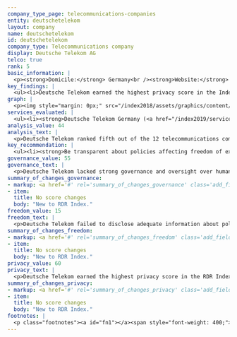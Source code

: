 ```yaml
---
company_type_page: telecommunications-companies
entity: deutschetelekom
layout: company
name: deutschetelekom
id: deutschetelekom
company_type: Telecommunications company
display: Deutsche Telekom AG
telco: true
rank: 5
basic_information: | 
  <p><strong>Domicile:</strong> Germany<br /><strong>Website:</strong> <a href="https://www.telekom.com">www.telekom.com</a>&nbsp;<br /><strong>Operating company evaluated:</strong> Deutsche Telekom Germany<br /><strong>Download company report:</strong> <a href="/index2019/assets/static/download/DeutscheTelekom2019.pdf">English</a> | <a href="/index2019/assets/static/download/RDR2019_deutschetelekom_german.pdf">Deutsch</a></p>
key_findings: | 
  <ul><li>Deutsche Telekom earned the highest privacy score in the Index, disclosing significantly more than other telecommunications companies about policies affecting users&rsquo; privacy.</li><li>It failed to disclose adequate information about policies and practices affecting users&rsquo; freedom of expression, including how it handles government demands to block or filter content or deactivate accounts.</li><li>It also lacked strong governance and oversight over human rights issues relative to its European telecommunications peers.</li></ul>
graph: | 
  <p><img style="margin: 0px;" src="/index2018/assets/graphics/content/scores_company17.png" /></p>
services_evaluated: | 
  <ul><li><strong>Deutsche Telekom Germany (<a href="/index2019/services/prepostpaidmobile/">Prepaid mobile</a>)</strong></li><li><strong>Deutsche Telekom Germany (<a href="/index2019/services/prepostpaidmobile/">Postpaid mobile</a>)</strong></li><li><strong>Deutsche Telekom Germany (<a href="/index2019/services/fixedbroadband/">Fixed-line broadband</a>)</strong></li></ul>
analysis_value: 44
analysis_text: | 
  <p>Deutsche Telekom ranked fifth out of the 12 telecommunications companies evaluated, scoring lower than Telef&oacute;nica, Vodafone, AT&amp;T, and Telenor.<a href="#fn1"><sup><strong>1</strong></sup></a> The company&mdash;a newcomer to the RDR Index&mdash;earned the highest privacy score of any company evaluated, but lacked transparency about its policies affecting users&rsquo; freedom of expression. Deutsche Telekom is the only European telecommunications company in the RDR Index that is not a member of the Global Network Initiative (GNI). As such, Deutsche Telekom lacked evidence of strong governance and oversight over human rights issues relative to its European peers in the RDR Index (Orange, Telef&oacute;nica, Telenor, and Vodafone). Still, it disclosed significantly more about its policies affecting privacy than any company in the RDR Index, and in ways that surpassed its obligations under the EU&rsquo;s General Data Protection Regulation (GDPR).<br /><br /></p><hr /><p><strong><br />Deutsche Telekom AG</strong> offers mobile, broadband, and other services in Europe, Africa, Asia, and the Americas.</p><p><strong>Market cap:</strong> USD 79.5 billion<a href="#fn2"><sup><strong>2</strong></sup></a><br /><strong>Xetra:</strong> DTE</p>
key_recommendation: | 
  <ul><li><strong>Be transparent about policies affecting freedom of expression:</strong> Deutsche Telekom should be far more transparent about its policies affecting users&rsquo; freedom of expression by clarifying its rules and processes for responding to government and other third party demands to block content or accounts.</li><li><strong>Improve governance of freedom of expression commitments:</strong>&nbsp;Deutsche Telekom should strengthen its governance and oversight over freedom of expression issues, including by disclosing evidence of senior-level oversight over these issues across the company&rsquo;s operations.</li><li><strong>Clarify security policies:</strong>&nbsp;Deutsche Telekom should publish more information on how it addresses security vulnerabilities and how it responds to data breaches.</li></ul>
governance_value: 55
governance_text: | 
  <p>Deutsche Telekom lacked strong governance and oversight over human rights issues&mdash;and in particular over freedom of expression&mdash;and scored lower than all other European telecommunications companies in this category. While it published a clear commitment to respect users&rsquo; freedom of expression and privacy rights in accordance with international human rights standards and principles (G1), it only disclosed evidence of senior-level oversight over privacy issues but not freedom of expression (G2). Likewise, it clearly disclosed employee training and whistleblower programs for privacy issues, but left unclear whether the scope of those programs covered freedom of expression (G3). Deutsche Telekom was one of the few companies in the RDR Index (along with Microsoft and Telef&oacute;nica) to disclose that it conducts impact assessments associated with its use of automated decision-making technologies&mdash;but focused on identifying impacts on users&rsquo; privacy rights and not on freedom of expression rights (G4). It disclosed mechanisms for users to submit freedom of expression and privacy related complaints, but did not clarify its process for providing remedy and offered little evidence it was responding to these complaints (G6).</p>
summary_of_changes_governance:
- markup: <a href='#' rel='summary_of_changes_governance' class='add_fieldset dashicons-before dashicons-plus'><span>Add fieldset</span></a>
- item:
  title: No score changes
  body: "New to RDR Index."
freedom_value: 15
freedom_text: | 
  <p>Deutsche Telekom failed to disclose adequate information about policies and practices affecting users&rsquo; freedom of expression, and was among the least transparent of any company in the RDR Index. The company disclosed little about what types of content or activities are prohibited across its services (F3) and provided no data about any actions it took&mdash;such as blocking content or disabling accounts&mdash;due to user violations of rules (F4). Like most of its peers, Deutsche Telekom disclosed almost nothing about how it handles government or other types of third-party requests to restrict content and accounts (F5-F7): it disclosed nothing about its process for responding to government requests (F5), and provided no data about the number of these requests it complied with (F6-F7)&mdash;although there appear to be no legal reasons prohibiting the company from being more transparent.</p><p>Deutsche Telekom also disclosed nothing about its network management policies, and failed to publish a commitment to not prioritize certain types of traffic, applications, protocols, or content over others (F9). It disclosed minimal information about the reasons it may restrict access to its networks or specific applications (F10), but did not provide any additional details, including whether or not it commits to push back on government shutdown requests, or if it notifies users when it restricts their access to the network or a service.</p>
summary_of_changes_freedom:
- markup: <a href='#' rel='summary_of_changes_freedom' class='add_fieldset dashicons-before dashicons-plus'><span>Add fieldset</span></a>
- item:
  title: No score changes
  body: "New to RDR Index."
privacy_value: 60
privacy_text: | 
  <p>Deutsche Telekom earned the highest privacy score in the RDR Index, disclosing significantly more than other telecommunications companies. It was far more transparent than any other telecommunications company about how it handles user information (P3-P8), clearly disclosing the types of user information it collects (P3), shares (P4), and its reasons for doing so (P5). It disclosed more about its data retention policies than any of its peers (P6). It was the only company in the Index to clearly disclose that targeted advertising is off by default, and that users can control how the company uses their information to deliver targeted ads (P7). However, it disclosed limited options for users to delete their information and no options at all for them to control the information that Deutsche Telekom collects on them (P7).</p><p>Deutsche Telekom also had relatively strong disclosure of how it responds to government and private requests for user data (P10-P12), although it disclosed less than AT&amp;T and Telef&oacute;nica. It clearly disclosed its process for responding to German government requests, but provided only limited information about how it responds to private requests and requests submitted by governments in foreign jurisdictions (P10). Like all of its peers, it failed to disclose anything about whether or not it notifies users of third-party requests to access their information (P12).</p><p>It also disclosed more about its security policies than the rest of its peers. It revealed that it monitors and limits employee access to user information and that it commissions third-party security audits (P13)&mdash;although it lacked clear disclosure about how it addresses security vulnerabilities (P14). It disclosed some information about its process for responding to data breaches (P15), but its disclosure was less comprehensive than that of Vodafone (P16).</p>
summary_of_changes_privacy:
- markup: <a href='#' rel='summary_of_changes_privacy' class='add_fieldset dashicons-before dashicons-plus'><span>Add fieldset</span></a>
- item:
  title: No score changes
  body: "New to RDR Index."
footnotes: | 
  <p class="footnotes"><a id="fn1"></a><span style="font-weight: 400;">[1]</span> The research period for the 2019 Index ran from January 13, 2018 to February 8, 2019. Policies that came into effect after February 8, 2019 were not evaluated in this Index.</p><p class="footnotes"><a id="fn2"></a><span style="font-weight: 400;">[2]</span> Bloomberg Markets, Accessed April 18, 2019, <a href="https://www.bloomberg.com/quote/DTE:GR">www.bloomberg.com/quote/DTE:GR</a>&nbsp;</p>
---
```

